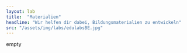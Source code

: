 ```yaml
---
layout: lab
title:  "Materialien"
headline: "Wir helfen dir dabei, Bildungsmaterialien zu entwickeln"
src: "/assets/img/labs/edulabsBE.jpg"
---
```

empty